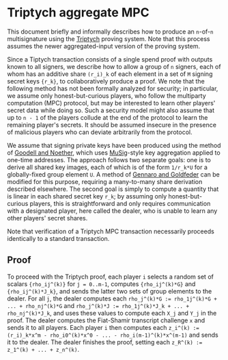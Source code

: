 # Triptych aggregate MPC

This document briefly and informally describes how to produce an `n`-of-`n` multisignature using the [Triptych](https://github.com/SarangNoether/skunkworks/tree/triptych) proving system. Note that this process assumes the newer aggregated-input version of the proving system.

Since a Tiptych transaction consists of a single spend proof with outputs known to all signers, we describe how to allow a group of `n` signers, each of whom has an additive share `(r_i)_k` of each element in a set of `M` signing secret keys `{r_k}`, to collaboratively produce a proof.
We note that the following method has not been formally analyzed for security; in particular, we assume only honest-but-curious players, who follow the multiparty computation (MPC) protocol, but may be interested to learn other players' secret data while doing so.
Such a security model might also assume that up to `n - 1` of the players collude at the end of the protocol to learn the remaining player's secrets.
It should be assumed insecure in the presence of malicious players who can deviate arbitrarily from the protocol.

We assume that signing private keys have been produced using the method of [Goodell and Noether](https://eprint.iacr.org/2018/774), which uses [MuSig](https://eprint.iacr.org/2018/068)-style key aggregation applied to one-time addresses.
The approach follows two separate goals: one is to derive all shared key images, each of which is of the form `1/r_k*U` for a globally-fixed group element `U`.
A method of [Gennaro and Goldfeder](https://eprint.iacr.org/2019/114) can be modified for this purpose, requiring a many-to-many share derivation described elsewhere.
The second goal is simply to compute a quantity that is linear in each shared secret key `r_k`; by assuming only honest-but-curious players, this is straightforward and only requires communication with a designated player, here called the dealer, who is unable to learn any other players' secret shares.

Note that verification of a Triptych MPC transaction necessarily proceeds identically to a standard transaction.


## Proof

To proceed with the Triptych proof, each player `i` selects a random set of scalars `{rho_ij^(k)}` for `j = 0..m-1`, computes `{rho_ij^(k)*G}` and `{rho_ij^(k)*J_k}`, and sends the latter two sets of group elements to the dealer.
For all `j`, the dealer computes each `rho_j^(k)*G := rho_1j^(k)*G + ... + rho_nj^(k)*G` and `rho_j^(k)*J := rho_1j^(k)*J_k + ... + rho_nj^(k)*J_k`, and uses these values to compute each `X_j` and `Y_j` in the proof.
The dealer computes the Fiat-Shamir transcript challenge `x` and sends it to all players.
Each player `i` then computes each `z_i^(k) := (r_i)_k*x^m - rho_i0^(k)*x^0 - ... - rho_i(m-1)^(k)*x^(m-1)` and sends it to the dealer.
The dealer finishes the proof, setting each `z_R^(k) := z_1^(k) + ... + z_n^(k)`.
